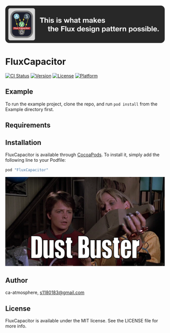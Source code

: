 ![Logo](./Images/Logo.png)

# FluxCapacitor

[![CI Status](http://img.shields.io/travis/ca-atmosphere/FluxCapacitor.svg?style=flat)](https://travis-ci.org/ca-atmosphere/FluxCapacitor)
[![Version](https://img.shields.io/cocoapods/v/FluxCapacitor.svg?style=flat)](http://cocoapods.org/pods/FluxCapacitor)
[![License](https://img.shields.io/cocoapods/l/FluxCapacitor.svg?style=flat)](http://cocoapods.org/pods/FluxCapacitor)
[![Platform](https://img.shields.io/cocoapods/p/FluxCapacitor.svg?style=flat)](http://cocoapods.org/pods/FluxCapacitor)

## Example

To run the example project, clone the repo, and run `pod install` from the Example directory first.

## Requirements

## Installation

FluxCapacitor is available through [CocoaPods](http://cocoapods.org). To install
it, simply add the following line to your Podfile:

```ruby
pod "FluxCapacitor"
```

![dustbuster](./Images/dustbuster.png)

## Author

ca-atmosphere, s1180183@gmail.com

## License

FluxCapacitor is available under the MIT license. See the LICENSE file for more info.
